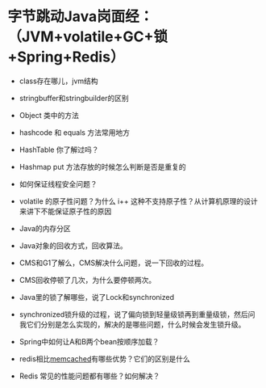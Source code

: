 # 字节跳动Java岗面经：（JVM+volatile+GC+锁+Spring+Redis）

- class存在哪儿，jvm结构
- stringbuffer和stringbuilder的区别
- Object 类中的方法
- hashcode 和 equals 方法常用地方
- HashTable 你了解过吗？
- Hashmap put 方法存放的时候怎么判断是否是重复的
- 如何保证线程安全问题？
- volatile 的原子性问题？为什么 i++ 这种不支持原子性？从计算机原理的设计来讲下不能保证原子性的原因



- Java的内存分区
- Java对象的回收方式，回收算法。
- CMS和G1了解么，CMS解决什么问题，说一下回收的过程。
- CMS回收停顿了几次，为什么要停顿两次。
- Java里的锁了解哪些，说了Lock和synchronized
- synchronized锁升级的过程，说了偏向锁到轻量级锁再到重量级锁，然后问我它们分别是怎么实现的，解决的是哪些问题，什么时候会发生锁升级。
- Spring中如何让A和B两个bean按顺序加载？
- redis相比[memcached](https://link.zhihu.com/?target=https%3A//www.baidu.com/s%3Fwd%3Dmemcached%26tn%3D24004469_oem_dg%26rsv_dl%3Dgh_pl_sl_csd)有哪些优势？它们的区别是什么
- Redis 常见的性能问题都有哪些？如何解决？

